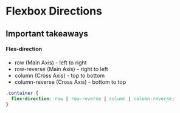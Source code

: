 # Flexbox Directions
## Important takeaways
#### Flex-direction
* row (Main Axis) - left to right
* row-reverse (Main Axis) - right to left
* column (Cross Axis) - top to bottom
* column-reverse (Cross Axis) - bottom to top 

```css
.container {
  flex-direction: row | row-reverse | column | column-reverse;
}
```

